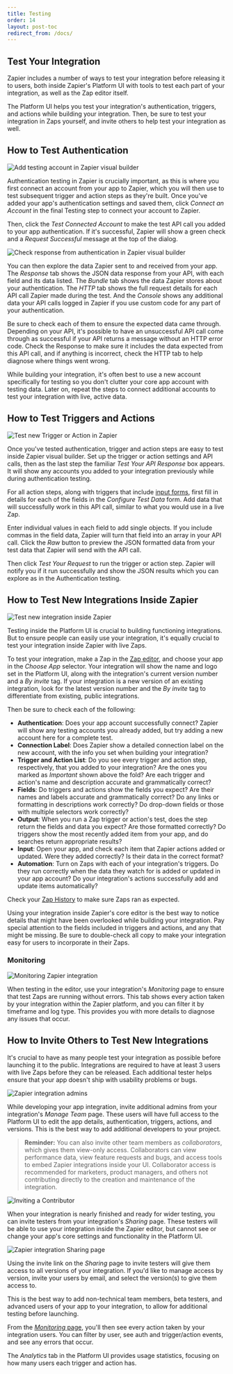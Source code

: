 ```yaml
---
title: Testing
order: 14
layout: post-toc
redirect_from: /docs/
---
```


## Test Your Integration

Zapier includes a number of ways to test your integration before releasing it to users, both inside Zapier's Platform UI with tools to test each part of your integration, as well as the Zap editor itself.

The Platform UI helps you test your integration's authentication, triggers, and actions while building your integration. Then, be sure to test your integration in Zaps yourself, and invite others to help test your integration as well.

## How to Test Authentication

![Add testing account in Zapier visual builder](https://cdn.zappy.app/60ebf09a1442345cc5d86b44440eb11c.png)

Authentication testing in Zapier is crucially important, as this is where you first connect an account from your app to Zapier, which you will then use to test subsequent trigger and action steps as they're built. Once you've added your app's authentication settings and saved them, click _Connect an Account_ in the final Testing step to connect your account to Zapier.

Then, click the _Test Connected Account_ to make the test API call you added to your app authentication. If it's successful, Zapier will show a green check and a _Request Successful_ message at the top of the dialog.

![Check response from authentication in Zapier visual builder](https://cdn.zappy.app/dacbdf7561aa6d2a78e599f12b80a325.png)

You can then explore the data Zapier sent to and received from your app. The _Response_ tab shows the JSON data response from your API, with each field and its data listed. The _Bundle_ tab shows the data Zapier stores about your authentication. The _HTTP_ tab shows the full request details for each API call Zapier made during the test. And the _Console_ shows any additional data your API calls logged in Zapier if you use custom code for any part of your authentication.

Be sure to check each of them to ensure the expected data came through. Depending on your API, it's possible to have an unsuccessful API call come through as successful if your API returns a message without an HTTP error code. Check the Response to make sure it includes the data expected from this API call, and if anything is incorrect, check the HTTP tab to help diagnose where things went wrong.

While building your integration, it's often best to use a new account specifically for testing so you don't clutter your core app account with testing data. Later on, repeat the steps to connect additional accounts to test your integration with live, active data.

## How to Test Triggers and Actions

![Test new Trigger or Action in Zapier](https://cdn.zappy.app/b8bd7bcad203fd0473c25a64dd2203c6.png)

Once you've tested authentication, trigger and action steps are easy to test inside Zapier visual builder. Set up the trigger or action settings and API calls, then as the last step the familiar _Test Your API Response_ box appears. It will show any accounts you added to your integration previously while during authentication testing.

For all action steps, along with triggers that include [input forms](https://platform.zapier.com/docs/input-designer), first fill in details for each of the fields in the _Configure Test Data_ form. Add data that will successfully work in this API call, similar to what you would use in a live Zap.

Enter individual values in each field to add single objects. If you include commas in the field data, Zapier will turn that field into an array in your API call. Click the _Raw_ button to preview the JSON formatted data from your test data that Zapier will send with the API call.

Then click _Test Your Request_ to run the trigger or action step. Zapier will notify you if it run successfully and show the JSON results which you can explore as in the Authentication testing.

## How to Test New Integrations Inside Zapier

![Test new integration inside Zapier](https://cdn.zappy.app/4f69910e7b7d5fb9325d0e36579bca5a.png)

Testing inside the Platform UI is crucial to building functioning integrations. But to ensure people can easily use your integration, it's equally crucial to test your integration inside Zapier with live Zaps.

To test your integration, make a Zap in the [Zap editor](https://zapier.com/app/editor/), and choose your app in the _Choose App_ selector. Your integration will show the name and logo set in the Platform UI, along with the integration's current version number and a _By invite_ tag. If your integration is a new version of an existing integration, look for the latest version number and the _By invite_ tag to differentiate from existing, public integrations.

Then be sure to check each of the following:

- **Authentication**: Does your app account successfully connect? Zapier will show any testing accounts you already added, but try adding a new account here for a complete test.
- **Connection Label**: Does Zapier show a detailed connection label on the new account, with the info you set when building your integration?
- **Trigger and Action List**: Do you see every trigger and action step, respectively, that you added to your integration? Are the ones you marked as _Important_ shown above the fold? Are each trigger and action's name and description accurate and grammatically correct?
- **Fields**: Do triggers and actions show the fields you expect? Are their names and labels accurate and grammatically correct? Do any links or formatting in descriptions work correctly? Do drop-down fields or those with multiple selectors work correctly?
- **Output**: When you run a Zap trigger or action's test, does the step return the fields and data you expect? Are those formatted correctly? Do triggers show the most recently added item from your app, and do searches return appropriate results?
- **Input**: Open your app, and check each item that Zapier actions added or updated. Were they added correctly? Is their data in the correct format?
- **Automation**: Turn on Zaps with each of your integration's triggers. Do they run correctly when the data they watch for is added or updated in your app account? Do your integration's actions successfully add and update items automatically?

Check your [Zap History](https://zapier.com/app/history) to make sure Zaps ran as expected.

Using your integration inside Zapier's core editor is the best way to notice details that might have been overlooked while building your integration. Pay special attention to the fields included in triggers and actions, and any that might be missing. Be sure to double-check all copy to make your integration easy for users to incorporate in their Zaps.

### Monitoring

![Monitoring Zapier integration](https://cdn.zappy.app/8e7113b876e9dd37b71722fee763cf3e.png)

When testing in the editor, use your integration's _Monitoring_ page to ensure that test Zaps are running without errors. This tab shows every action taken by your integration within the Zapier platform, and you can filter it by timeframe and log type. This provides you with more details to diagnose any issues that occur.

## How to Invite Others to Test New Integrations

It's crucial to have as many people test your integration as possible before launching it to the public. Integrations are required to have at least 3 users with live Zaps before they can be released. Each additional tester helps ensure that your app doesn't ship with usability problems or bugs.

![Zapier integration admins](https://cdn.zappy.app/57a460d321fe69adfd1406dc43898666.png)

While developing your app integration, invite additional admins from your integration's _Manage Team_ page. These users will have full access to the Platform UI to edit the app details, authentication, triggers, actions, and versions. This is the best way to add additional developers to your project.

> **Reminder:** You can also invite other team members as _collaborators_, which gives them view-only access. Collaborators can view performance data, view feature requests and bugs, and access tools to embed Zapier integrations inside your UI. 
Collaborator access is recommended for marketers, product managers, and others not contributing directly to the creation and maintenance of the integration.

![Inviting a Contributor](https://cdn.zappy.app/298c6ae1e70c84b1e0318b983e896034.png)

When your integration is nearly finished and ready for wider testing, you can invite testers from your integration's _Sharing_ page. These testers will be able to use your integration inside the Zapier editor, but cannot see or change your app's core settings and functionality in the Platform UI.

![Zapier integration Sharing page](https://cdn.zappy.app/cd7e842f1e207951ba55dcf11ac4c54c.png)

Using the invite link on the _Sharing_ page to invite testers will give them access to all versions of your integration. If you'd like to manage access by version, invite your users by email, and select the version(s) to give them access to.

This is the best way to add non-technical team members, beta testers, and advanced users of your app to your integration, to allow for additional testing before launching.

From the [_Monitoring_ page](#monitoring), you'll then see every action taken by your integration users. You can filter by user, see auth and trigger/action events, and see any errors that occur.

The _Analytics_ tab in the Platform UI provides usage statistics, focusing on how many users each trigger and action has.

